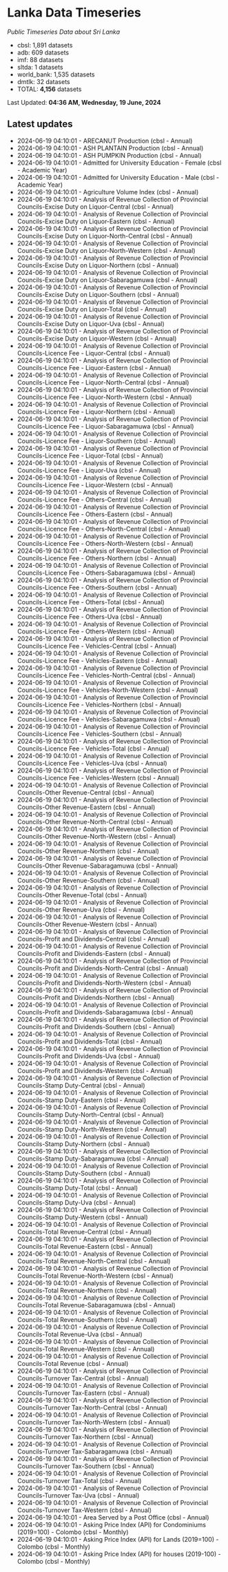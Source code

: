 # Lanka Data Timeseries
*Public Timeseries Data about Sri Lanka*

* cbsl: 1,891 datasets
* adb: 609 datasets
* imf: 88 datasets
* sltda: 1 datasets
* world_bank: 1,535 datasets
* dmtlk: 32 datasets
* TOTAL: **4,156** datasets

Last Updated: **04:36 AM, Wednesday, 19 June, 2024**

## Latest updates

* 2024-06-19 04:10:01 - ARECANUT Production (cbsl - Annual)
* 2024-06-19 04:10:01 - ASH PLANTAIN Production (cbsl - Annual)
* 2024-06-19 04:10:01 - ASH PUMPKIN Production (cbsl - Annual)
* 2024-06-19 04:10:01 - Admitted for University Education - Female (cbsl - Academic Year)
* 2024-06-19 04:10:01 - Admitted for University Education - Male (cbsl - Academic Year)
* 2024-06-19 04:10:01 - Agriculture Volume Index (cbsl - Annual)
* 2024-06-19 04:10:01 - Analysis of Revenue Collection of Provincial Councils-Excise Duty on Liquor-Central (cbsl - Annual)
* 2024-06-19 04:10:01 - Analysis of Revenue Collection of Provincial Councils-Excise Duty on Liquor-Eastern (cbsl - Annual)
* 2024-06-19 04:10:01 - Analysis of Revenue Collection of Provincial Councils-Excise Duty on Liquor-North-Central (cbsl - Annual)
* 2024-06-19 04:10:01 - Analysis of Revenue Collection of Provincial Councils-Excise Duty on Liquor-North-Western (cbsl - Annual)
* 2024-06-19 04:10:01 - Analysis of Revenue Collection of Provincial Councils-Excise Duty on Liquor-Northern (cbsl - Annual)
* 2024-06-19 04:10:01 - Analysis of Revenue Collection of Provincial Councils-Excise Duty on Liquor-Sabaragamuwa (cbsl - Annual)
* 2024-06-19 04:10:01 - Analysis of Revenue Collection of Provincial Councils-Excise Duty on Liquor-Southern (cbsl - Annual)
* 2024-06-19 04:10:01 - Analysis of Revenue Collection of Provincial Councils-Excise Duty on Liquor-Total (cbsl - Annual)
* 2024-06-19 04:10:01 - Analysis of Revenue Collection of Provincial Councils-Excise Duty on Liquor-Uva (cbsl - Annual)
* 2024-06-19 04:10:01 - Analysis of Revenue Collection of Provincial Councils-Excise Duty on Liquor-Western (cbsl - Annual)
* 2024-06-19 04:10:01 - Analysis of Revenue Collection of Provincial Councils-Licence Fee - Liquor-Central (cbsl - Annual)
* 2024-06-19 04:10:01 - Analysis of Revenue Collection of Provincial Councils-Licence Fee - Liquor-Eastern (cbsl - Annual)
* 2024-06-19 04:10:01 - Analysis of Revenue Collection of Provincial Councils-Licence Fee - Liquor-North-Central (cbsl - Annual)
* 2024-06-19 04:10:01 - Analysis of Revenue Collection of Provincial Councils-Licence Fee - Liquor-North-Western (cbsl - Annual)
* 2024-06-19 04:10:01 - Analysis of Revenue Collection of Provincial Councils-Licence Fee - Liquor-Northern (cbsl - Annual)
* 2024-06-19 04:10:01 - Analysis of Revenue Collection of Provincial Councils-Licence Fee - Liquor-Sabaragamuwa (cbsl - Annual)
* 2024-06-19 04:10:01 - Analysis of Revenue Collection of Provincial Councils-Licence Fee - Liquor-Southern (cbsl - Annual)
* 2024-06-19 04:10:01 - Analysis of Revenue Collection of Provincial Councils-Licence Fee - Liquor-Total (cbsl - Annual)
* 2024-06-19 04:10:01 - Analysis of Revenue Collection of Provincial Councils-Licence Fee - Liquor-Uva (cbsl - Annual)
* 2024-06-19 04:10:01 - Analysis of Revenue Collection of Provincial Councils-Licence Fee - Liquor-Western (cbsl - Annual)
* 2024-06-19 04:10:01 - Analysis of Revenue Collection of Provincial Councils-Licence Fee - Others-Central (cbsl - Annual)
* 2024-06-19 04:10:01 - Analysis of Revenue Collection of Provincial Councils-Licence Fee - Others-Eastern (cbsl - Annual)
* 2024-06-19 04:10:01 - Analysis of Revenue Collection of Provincial Councils-Licence Fee - Others-North-Central (cbsl - Annual)
* 2024-06-19 04:10:01 - Analysis of Revenue Collection of Provincial Councils-Licence Fee - Others-North-Western (cbsl - Annual)
* 2024-06-19 04:10:01 - Analysis of Revenue Collection of Provincial Councils-Licence Fee - Others-Northern (cbsl - Annual)
* 2024-06-19 04:10:01 - Analysis of Revenue Collection of Provincial Councils-Licence Fee - Others-Sabaragamuwa (cbsl - Annual)
* 2024-06-19 04:10:01 - Analysis of Revenue Collection of Provincial Councils-Licence Fee - Others-Southern (cbsl - Annual)
* 2024-06-19 04:10:01 - Analysis of Revenue Collection of Provincial Councils-Licence Fee - Others-Total (cbsl - Annual)
* 2024-06-19 04:10:01 - Analysis of Revenue Collection of Provincial Councils-Licence Fee - Others-Uva (cbsl - Annual)
* 2024-06-19 04:10:01 - Analysis of Revenue Collection of Provincial Councils-Licence Fee - Others-Western (cbsl - Annual)
* 2024-06-19 04:10:01 - Analysis of Revenue Collection of Provincial Councils-Licence Fee - Vehicles-Central (cbsl - Annual)
* 2024-06-19 04:10:01 - Analysis of Revenue Collection of Provincial Councils-Licence Fee - Vehicles-Eastern (cbsl - Annual)
* 2024-06-19 04:10:01 - Analysis of Revenue Collection of Provincial Councils-Licence Fee - Vehicles-North-Central (cbsl - Annual)
* 2024-06-19 04:10:01 - Analysis of Revenue Collection of Provincial Councils-Licence Fee - Vehicles-North-Western (cbsl - Annual)
* 2024-06-19 04:10:01 - Analysis of Revenue Collection of Provincial Councils-Licence Fee - Vehicles-Northern (cbsl - Annual)
* 2024-06-19 04:10:01 - Analysis of Revenue Collection of Provincial Councils-Licence Fee - Vehicles-Sabaragamuwa (cbsl - Annual)
* 2024-06-19 04:10:01 - Analysis of Revenue Collection of Provincial Councils-Licence Fee - Vehicles-Southern (cbsl - Annual)
* 2024-06-19 04:10:01 - Analysis of Revenue Collection of Provincial Councils-Licence Fee - Vehicles-Total (cbsl - Annual)
* 2024-06-19 04:10:01 - Analysis of Revenue Collection of Provincial Councils-Licence Fee - Vehicles-Uva (cbsl - Annual)
* 2024-06-19 04:10:01 - Analysis of Revenue Collection of Provincial Councils-Licence Fee - Vehicles-Western (cbsl - Annual)
* 2024-06-19 04:10:01 - Analysis of Revenue Collection of Provincial Councils-Other Revenue-Central (cbsl - Annual)
* 2024-06-19 04:10:01 - Analysis of Revenue Collection of Provincial Councils-Other Revenue-Eastern (cbsl - Annual)
* 2024-06-19 04:10:01 - Analysis of Revenue Collection of Provincial Councils-Other Revenue-North-Central (cbsl - Annual)
* 2024-06-19 04:10:01 - Analysis of Revenue Collection of Provincial Councils-Other Revenue-North-Western (cbsl - Annual)
* 2024-06-19 04:10:01 - Analysis of Revenue Collection of Provincial Councils-Other Revenue-Northern (cbsl - Annual)
* 2024-06-19 04:10:01 - Analysis of Revenue Collection of Provincial Councils-Other Revenue-Sabaragamuwa (cbsl - Annual)
* 2024-06-19 04:10:01 - Analysis of Revenue Collection of Provincial Councils-Other Revenue-Southern (cbsl - Annual)
* 2024-06-19 04:10:01 - Analysis of Revenue Collection of Provincial Councils-Other Revenue-Total (cbsl - Annual)
* 2024-06-19 04:10:01 - Analysis of Revenue Collection of Provincial Councils-Other Revenue-Uva (cbsl - Annual)
* 2024-06-19 04:10:01 - Analysis of Revenue Collection of Provincial Councils-Other Revenue-Western (cbsl - Annual)
* 2024-06-19 04:10:01 - Analysis of Revenue Collection of Provincial Councils-Profit and Dividends-Central (cbsl - Annual)
* 2024-06-19 04:10:01 - Analysis of Revenue Collection of Provincial Councils-Profit and Dividends-Eastern (cbsl - Annual)
* 2024-06-19 04:10:01 - Analysis of Revenue Collection of Provincial Councils-Profit and Dividends-North-Central (cbsl - Annual)
* 2024-06-19 04:10:01 - Analysis of Revenue Collection of Provincial Councils-Profit and Dividends-North-Western (cbsl - Annual)
* 2024-06-19 04:10:01 - Analysis of Revenue Collection of Provincial Councils-Profit and Dividends-Northern (cbsl - Annual)
* 2024-06-19 04:10:01 - Analysis of Revenue Collection of Provincial Councils-Profit and Dividends-Sabaragamuwa (cbsl - Annual)
* 2024-06-19 04:10:01 - Analysis of Revenue Collection of Provincial Councils-Profit and Dividends-Southern (cbsl - Annual)
* 2024-06-19 04:10:01 - Analysis of Revenue Collection of Provincial Councils-Profit and Dividends-Total (cbsl - Annual)
* 2024-06-19 04:10:01 - Analysis of Revenue Collection of Provincial Councils-Profit and Dividends-Uva (cbsl - Annual)
* 2024-06-19 04:10:01 - Analysis of Revenue Collection of Provincial Councils-Profit and Dividends-Western (cbsl - Annual)
* 2024-06-19 04:10:01 - Analysis of Revenue Collection of Provincial Councils-Stamp Duty-Central (cbsl - Annual)
* 2024-06-19 04:10:01 - Analysis of Revenue Collection of Provincial Councils-Stamp Duty-Eastern (cbsl - Annual)
* 2024-06-19 04:10:01 - Analysis of Revenue Collection of Provincial Councils-Stamp Duty-North-Central (cbsl - Annual)
* 2024-06-19 04:10:01 - Analysis of Revenue Collection of Provincial Councils-Stamp Duty-North-Western (cbsl - Annual)
* 2024-06-19 04:10:01 - Analysis of Revenue Collection of Provincial Councils-Stamp Duty-Northern (cbsl - Annual)
* 2024-06-19 04:10:01 - Analysis of Revenue Collection of Provincial Councils-Stamp Duty-Sabaragamuwa (cbsl - Annual)
* 2024-06-19 04:10:01 - Analysis of Revenue Collection of Provincial Councils-Stamp Duty-Southern (cbsl - Annual)
* 2024-06-19 04:10:01 - Analysis of Revenue Collection of Provincial Councils-Stamp Duty-Total (cbsl - Annual)
* 2024-06-19 04:10:01 - Analysis of Revenue Collection of Provincial Councils-Stamp Duty-Uva (cbsl - Annual)
* 2024-06-19 04:10:01 - Analysis of Revenue Collection of Provincial Councils-Stamp Duty-Western (cbsl - Annual)
* 2024-06-19 04:10:01 - Analysis of Revenue Collection of Provincial Councils-Total Revenue-Central (cbsl - Annual)
* 2024-06-19 04:10:01 - Analysis of Revenue Collection of Provincial Councils-Total Revenue-Eastern (cbsl - Annual)
* 2024-06-19 04:10:01 - Analysis of Revenue Collection of Provincial Councils-Total Revenue-North-Central (cbsl - Annual)
* 2024-06-19 04:10:01 - Analysis of Revenue Collection of Provincial Councils-Total Revenue-North-Western (cbsl - Annual)
* 2024-06-19 04:10:01 - Analysis of Revenue Collection of Provincial Councils-Total Revenue-Northern (cbsl - Annual)
* 2024-06-19 04:10:01 - Analysis of Revenue Collection of Provincial Councils-Total Revenue-Sabaragamuwa (cbsl - Annual)
* 2024-06-19 04:10:01 - Analysis of Revenue Collection of Provincial Councils-Total Revenue-Southern (cbsl - Annual)
* 2024-06-19 04:10:01 - Analysis of Revenue Collection of Provincial Councils-Total Revenue-Uva (cbsl - Annual)
* 2024-06-19 04:10:01 - Analysis of Revenue Collection of Provincial Councils-Total Revenue-Western (cbsl - Annual)
* 2024-06-19 04:10:01 - Analysis of Revenue Collection of Provincial Councils-Total Revenue (cbsl - Annual)
* 2024-06-19 04:10:01 - Analysis of Revenue Collection of Provincial Councils-Turnover Tax-Central (cbsl - Annual)
* 2024-06-19 04:10:01 - Analysis of Revenue Collection of Provincial Councils-Turnover Tax-Eastern (cbsl - Annual)
* 2024-06-19 04:10:01 - Analysis of Revenue Collection of Provincial Councils-Turnover Tax-North-Central (cbsl - Annual)
* 2024-06-19 04:10:01 - Analysis of Revenue Collection of Provincial Councils-Turnover Tax-North-Western (cbsl - Annual)
* 2024-06-19 04:10:01 - Analysis of Revenue Collection of Provincial Councils-Turnover Tax-Northern (cbsl - Annual)
* 2024-06-19 04:10:01 - Analysis of Revenue Collection of Provincial Councils-Turnover Tax-Sabaragamuwa (cbsl - Annual)
* 2024-06-19 04:10:01 - Analysis of Revenue Collection of Provincial Councils-Turnover Tax-Southern (cbsl - Annual)
* 2024-06-19 04:10:01 - Analysis of Revenue Collection of Provincial Councils-Turnover Tax-Total (cbsl - Annual)
* 2024-06-19 04:10:01 - Analysis of Revenue Collection of Provincial Councils-Turnover Tax-Uva (cbsl - Annual)
* 2024-06-19 04:10:01 - Analysis of Revenue Collection of Provincial Councils-Turnover Tax-Western (cbsl - Annual)
* 2024-06-19 04:10:01 - Area Served by a Post Office (cbsl - Annual)
* 2024-06-19 04:10:01 - Asking Price Index (API) for Condominiums (2019=100) - Colombo (cbsl - Monthly)
* 2024-06-19 04:10:01 - Asking Price Index (API) for Lands (2019=100) - Colombo (cbsl - Monthly)
* 2024-06-19 04:10:01 - Asking Price Index (API) for houses (2019-100) - Colombo (cbsl - Monthly)